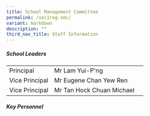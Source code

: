 ```yaml
---
title: School Management Committee
permalink: /sec1reg-smc/
variant: markdown
description: ""
third_nav_title: Staff Information
---
```

##### School Leaders


| | |  |
| -------- | -------- | -------- |
| Principal | Mr Lam Yui-P'ng   |
| Vice Principal | Mr Eugene Chan Yew Ren |
| Vice Principal | Mr Tan Hock Chuan Michael  |

##### Key Personnel